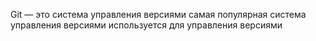 Git — это система управления версиями
самая популярная система управления версиями
используется для управления версиями

